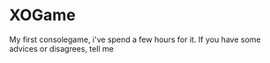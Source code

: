 # XOGame
My first consolegame, i've spend a few hours for it. If you have some advices or disagrees, tell me
